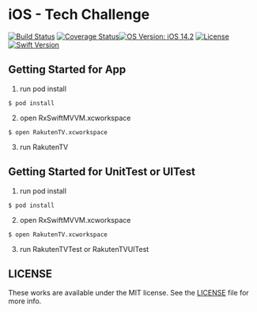 # iOS - Tech Challenge

[![Build Status](https://travis-ci.org/jordigallen/iOS-tech-challenge.svg?branch=develop)](https://travis-ci.org/jordigallen/iOS-tech-challenge)
[![Coverage Status](https://coveralls.io/repos/github/jordigallen/iOS-tech-challenge/badge.svg?branch=develop)](https://coveralls.io/github/jordigallen/iOS-tech-challenge?branch=develop)[![OS Version: iOS 14.2](https://img.shields.io/badge/iOS-14.2-green.svg)](https://www.apple.com/es/ios/ios-14/)
[![License](https://img.shields.io/cocoapods/l/Swinject.svg?style=flat)](http://cocoapods.org/pods/Swinject)
[![Swift Version](https://img.shields.io/badge/Swift-5.x-F16D39.svg?style=flat)](https://developer.apple.com/swift)


## Getting Started for App

1. run pod install
```console
$ pod install
```

2.  open RxSwiftMVVM.xcworkspace
```console
$ open RakutenTV.xcworkspace
```

3. run  RakutenTV

## Getting Started for UnitTest or UITest

1. run pod install
```console
$ pod install
```

2.  open RxSwiftMVVM.xcworkspace
```console
$ open RakutenTV.xcworkspace
```
3. run  RakutenTVTest or RakutenTVUITest


## LICENSE

These works are available under the MIT license. See the [LICENSE][license] file
for more info.

[license]: LICENSE
